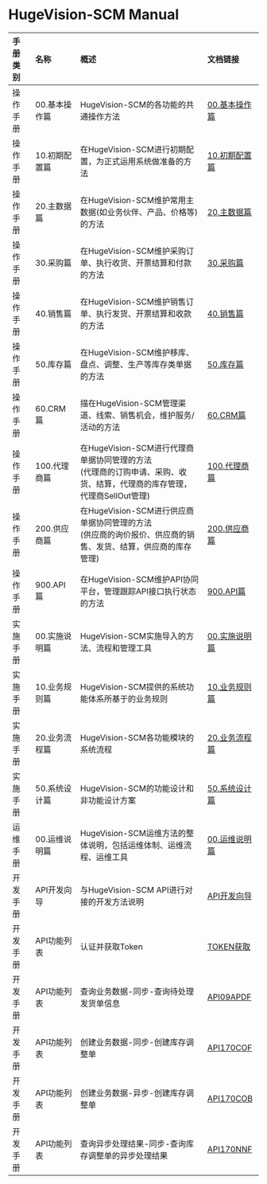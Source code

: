 
# HugeVision-SCM Manual


|手册类别|名称|概述|文档链接|
|:--|:--|:---|:--|
操作手册|00.基本操作篇|HugeVision-SCM的各功能的共通操作方法|[00.基本操作篇](PNG/HugeVision-SCM操作手册-00.基本操作篇/indexformal.md)|
操作手册|10.初期配置篇|在HugeVision-SCM进行初期配置，为正式运用系统做准备的方法|[10.初期配置篇](PNG/HugeVision-SCM操作手册-10.初期配置篇/indexformal.md)|
操作手册|20.主数据篇|在HugeVision-SCM维护常用主数据(如业务伙伴、产品、价格等)的方法|[20.主数据篇](PNG/HugeVision-SCM操作手册-20.主数据篇/indexformal.md)|
操作手册|30.采购篇|在HugeVision-SCM维护采购订单、执行收货、开票结算和付款的方法|[30.采购篇](PNG/HugeVision-SCM操作手册-30.采购篇/indexformal.md)|
操作手册|40.销售篇|在HugeVision-SCM维护销售订单、执行发货、开票结算和收款的方法|[40.销售篇](PNG/HugeVision-SCM操作手册-40.销售篇/indexformal.md)|
操作手册|50.库存篇|在HugeVision-SCM维护移库、盘点、调整、生产等库存类单据的方法|[50.库存篇](PNG/HugeVision-SCM操作手册-50.库存篇/indexformal.md)|
操作手册|60.CRM篇|描在HugeVision-SCM管理渠道、线索、销售机会，维护服务/活动的方法|[60.CRM篇](PNG/HugeVision-SCM操作手册-60.CRM篇/indexformal.md)|
操作手册|100.代理商篇|在HugeVision-SCM进行代理商单据协同管理的方法<br>(代理商的订购申请、采购、收货、结算，代理商的库存管理，代理商SellOut管理)|[100.代理商篇](PNG/HugeVision-SCM操作手册-100.代理商篇/indexformal.md)|
操作手册|200.供应商篇|在HugeVision-SCM进行供应商单据协同管理的方法<br>(供应商的询价报价、供应商的销售、发货、结算，供应商的库存管理)|[200.供应商篇](PNG/HugeVision-SCM操作手册-200.供应商篇/indexformal.md)|
操作手册|900.API篇|在HugeVision-SCM维护API协同平台，管理跟踪API接口执行状态的方法|[900.API篇](PNG/HugeVision-SCM操作手册-900.API篇/indexformal.md)|
实施手册|00.实施说明篇|HugeVision-SCM实施导入的方法、流程和管理工具|[00.实施说明篇](PNG/HugeVision-SCM实施手册-00.实施说明篇/indexformal.md)|
实施手册|10.业务规则篇|HugeVision-SCM提供的系统功能体系所基于的业务规则|[10.业务规则篇](PNG/HugeVision-SCM实施手册-10.业务规则篇/indexformal.md)|
实施手册|20.业务流程篇|HugeVision-SCM各功能模块的系统流程|[20.业务流程篇](PNG/HugeVision-SCM实施手册-20.业务流程篇/indexformal.md)|
实施手册|50.系统设计篇|HugeVision-SCM的功能设计和非功能设计方案|[50.系统设计篇](PNG/HugeVision-SCM实施手册-50.系统设计篇/indexformal.md)|
运维手册|00.运维说明篇|HugeVision-SCM运维方法的整体说明，包括运维体制、运维流程、运维工具|[00.运维说明篇](PNG/HugeVision-SCM运维手册-00.运维说明篇/indexformal.md)|
开发手册|API开发向导|与HugeVision-SCM API进行对接的开发方法说明|[API开发向导](../apiformal.md)
开发手册|API功能列表|认证并获取Token|[TOKEN获取](../tokens/Tokens.md)
开发手册|API功能列表|查询业务数据-同步-查询待处理发货单信息|[API09APDF](../processes/API09APDF.md)
开发手册|API功能列表|创建业务数据-同步-创建库存调整单|[API170COF](../processes/API170COF.md)
开发手册|API功能列表|创建业务数据-异步-创建库存调整单|[API170COB](../processes/API170COB.md)
开发手册|API功能列表|查询异步处理结果-同步-查询库存调整单的异步处理结果|[API170NNF](../processes/API170NNF.md)
